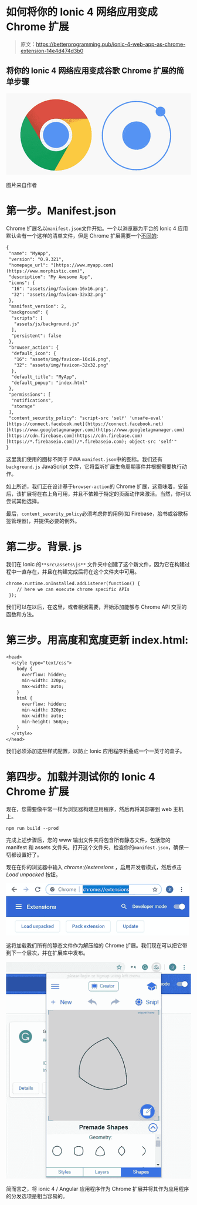 # 如何将你的 Ionic 4 网络应用变成 Chrome 扩展

> 原文：<https://betterprogramming.pub/ionic-4-web-app-as-chrome-extension-14e4d474d3b0>

## 将你的 Ionic 4 网络应用变成谷歌 Chrome 扩展的简单步骤

![](img/b7967e9657cdcb070c703731aea27302.png)

图片来自作者

# 第一步。Manifest.json

Chrome 扩展名以`manifest.json`文件开始。一个以浏览器为平台的 Ionic 4 应用默认会有一个这样的清单文件，但是 Chrome 扩展需要一个[不同的](https://developer.chrome.com/extensions/manifest):

```
{
 "name": "MyApp",
 "version": "0.9.321",
 "homepage_url": "[https://www.myapp.com](https://www.morphistic.com)",
 "description": "My Awesome App",
 "icons": {
  "16": "assets/img/favicon-16x16.png",
  "32": "assets/img/favicon-32x32.png"
 },
 "manifest_version": 2,
 "background": {
  "scripts": [
   "assets/js/background.js"
  ],
  "persistent": false
 },
 "browser_action": {
  "default_icon": {
   "16": "assets/img/favicon-16x16.png",
   "32": "assets/img/favicon-32x32.png"
  },
  "default_title": "MyApp",
  "default_popup": "index.html"
 },
 "permissions": [
  "notifications",
  "storage"
 ],
 "content_security_policy": "script-src 'self' 'unsafe-eval' [https://connect.facebook.net](https://connect.facebook.net) [https://www.googletagmanager.com](https://www.googletagmanager.com) [https://cdn.firebase.com](https://cdn.firebase.com) [https://*.firebaseio.com](/*.firebaseio.com); object-src 'self'"
}
```

这里我们使用的图标不同于 PWA `manifest.json`中的图标。我们还有`background.js` JavaScript 文件，它将监听扩展生命周期事件并根据需要执行动作。

如上所述，我们正在设计基于`browser-action`的 Chrome 扩展，这意味着，安装后，该扩展将在右上角可用，并且不依赖于特定的页面动作来激活。当然，你可以尝试其他选择。

最后，`content_security_policy`必须考虑你的用例(如 Firebase，脸书或谷歌标签管理器)，并提供必要的例外。

# 第二步。背景. js

我们在 Ionic 的`**src\assets\js**` 文件夹中创建了这个新文件，因为它在构建过程中一直存在，并且在构建完成后将在这个文件夹中可用。

```
chrome.runtime.onInstalled.addListener(function() {
    // here we can execute chrome specific APIs
 });
```

我们可以在以后，在这里，或者根据需要，开始添加能够与 Chrome API 交互的函数和方法。

# 第三步。用高度和宽度更新 index.html:

```
<head>
  <style type="text/css">
    body {
      overflow: hidden;
      min-width: 320px;
      max-width: auto;
    }
    html {
      overflow: hidden;
      min-width: 320px;
      max-width: auto;
      min-height: 568px;
    }
  </style>
</head>
```

我们必须添加这些样式配置，以防止 Ionic 应用程序折叠成一个一英寸的盒子。

# 第四步。加载并测试你的 Ionic 4 Chrome 扩展

现在，您需要像平常一样为浏览器构建应用程序，然后再将其部署到 web 主机上。

```
npm run build --prod
```

完成上述步骤后，您的 www 输出文件夹将包含所有静态文件，包括您的 manifest 和 assets 文件夹。打开这个文件夹，检查你的`manifest.json`，确保一切都设置好了。

现在在你的浏览器中输入 *chrome://extensions* ，启用开发者模式，然后点击 *Load unpacked* 按钮。

![](img/2dc1a23ad96f069eef4a180ecba7d90a.png)

这将加载我们所有的静态文件作为解压缩的 Chrome 扩展。我们现在可以把它带到下一个层次，并在扩展库中发布。

![](img/2665984bf02e4593725ffb438aedbbd5.png)

简而言之，将 ionic 4 / Angular 应用程序作为 Chrome 扩展并将其作为应用程序的分发选项是相当容易的。